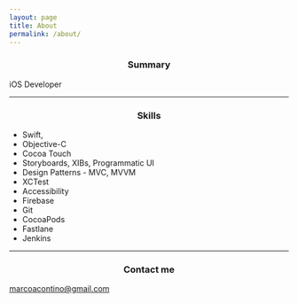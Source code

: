 ```yaml
---
layout: page
title: About
permalink: /about/
---
```


<h3 align="center">Summary</h3>

iOS Developer

<hr>

<h3 align="center">Skills</h3>

* Swift, 
* Objective-C
* Cocoa Touch
* Storyboards, XIBs, Programmatic UI
* Design Patterns - MVC, MVVM
* XCTest
* Accessibility
* Firebase
* Git
* CocoaPods
* Fastlane
* Jenkins

<hr>

<h3 align="center">Contact me</h3>

[marcoacontino@gmail.com](mailto:marcoacontino@gmail.com)
